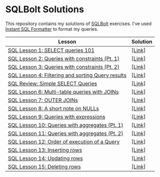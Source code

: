 # SQLBolt Solutions
This repository contains my solutions of [SQLBolt](https://sqlbolt.com/) exercises. I've used [Instant SQL Formatter](https://www.dpriver.com/pp/sqlformat.htm) to format my queries.

| Lesson | Solution |
| ------ | -------- |
| [SQL Lesson 1: SELECT queries 101](https://sqlbolt.com/lesson/select_queries_introduction) | [[Link]](./sql_lesson1_select_queries101.sql) |
| [SQL Lesson 2: Queries with constraints (Pt. 1)](https://sqlbolt.com/lesson/select_queries_with_constraints) | [[Link]](sql_lesson2_queries_with_constraints_pt1.sql) |
| [SQL Lesson 3: Queries with constraints (Pt. 2)](https://sqlbolt.com/lesson/select_queries_with_constraints_pt_2) | [[Link]](sql_lesson3_queries_with_constraints_pt2.sql) |
| [SQL Lesson 4: Filtering and sorting Query results](https://sqlbolt.com/lesson/filtering_sorting_query_results) | [[Link]](sql_lesson4_filtering_and_sorting_query_results.sql) |
| [SQL Review: Simple SELECT Queries](https://sqlbolt.com/lesson/select_queries_review) | [[Link]](./sql_review_simple_select_queries.sql) |
| [SQL Lesson 6: Multi-table queries with JOINs](https://sqlbolt.com/lesson/select_queries_with_joins) | [[Link]](./sql_lesson6_multi_table_queries_with_joins.sql) |
| [SQL Lesson 7: OUTER JOINs](https://sqlbolt.com/lesson/select_queries_with_outer_joins) | [[Link]](./sql_lesson7_outer_joins.sql) |
| [SQL Lesson 8: A short note on NULLs](https://sqlbolt.com/lesson/select_queries_with_nulls) | [[Link]](./sql_lesson8_a_short_note_on_nulls.sql) |
| [SQL Lesson 9: Queries with expressions](https://sqlbolt.com/lesson/select_queries_with_expressions) | [[Link]](./sql_lesson9_queries_with_expressions_sql) |
| [SQL Lesson 10: Queries with aggregates (Pt. 1)](https://sqlbolt.com/lesson/select_queries_with_aggregates) | [[Link]](./sql_lesson10_queries_with_aggregates_pt1.sql) |
| [SQL Lesson 11: Queries with aggregates (Pt. 2)](https://sqlbolt.com/lesson/select_queries_with_aggregates_pt_2) | [[Link]](./sql_lesson11_queries_with_aggregates_pt2.sql) |
| [SQL Lesson 12: Order of execution of a Query](https://sqlbolt.com/lesson/select_queries_order_of_execution) | [[Link]](./sql_lesson12_order_of_execution_of_a_query.sql) |
| [SQL Lesson 13: Inserting rows](https://sqlbolt.com/lesson/inserting_rows) | [[Link]](./sql_lesson13_inserting_rows.sql) |
| [SQL Lesson 14: Updating rows](https://sqlbolt.com/lesson/updating_rows) | [[Link]](./sql_lesson14_updating_rows.sql) |
| [SQL Lesson 15: Deleting rows](https://sqlbolt.com/lesson/deleting_rows) | [[Link]](sql_lesson15_deleting_rows.sql) |
